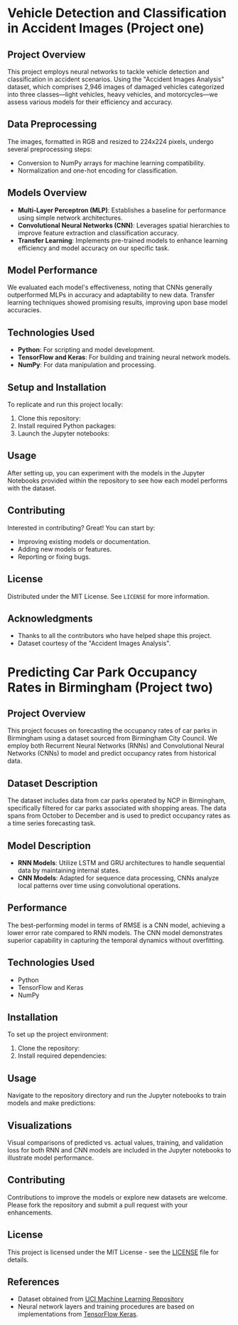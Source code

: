 # Vehicle Detection and Classification in Accident Images (Project one)

## Project Overview
This project employs neural networks to tackle vehicle detection and classification in accident scenarios. Using the "Accident Images Analysis" dataset, which comprises 2,946 images of damaged vehicles categorized into three classes—light vehicles, heavy vehicles, and motorcycles—we assess various models for their efficiency and accuracy.

## Data Preprocessing
The images, formatted in RGB and resized to 224x224 pixels, undergo several preprocessing steps:
- Conversion to NumPy arrays for machine learning compatibility.
- Normalization and one-hot encoding for classification.

## Models Overview
- **Multi-Layer Perceptron (MLP)**: Establishes a baseline for performance using simple network architectures.
- **Convolutional Neural Networks (CNN)**: Leverages spatial hierarchies to improve feature extraction and classification accuracy.
- **Transfer Learning**: Implements pre-trained models to enhance learning efficiency and model accuracy on our specific task.

## Model Performance
We evaluated each model's effectiveness, noting that CNNs generally outperformed MLPs in accuracy and adaptability to new data. Transfer learning techniques showed promising results, improving upon base model accuracies.


## Technologies Used
- **Python**: For scripting and model development.
- **TensorFlow and Keras**: For building and training neural network models.
- **NumPy**: For data manipulation and processing.

## Setup and Installation
To replicate and run this project locally:
1. Clone this repository:
2. Install required Python packages:
3. Launch the Jupyter notebooks:


## Usage
After setting up, you can experiment with the models in the Jupyter Notebooks provided within the repository to see how each model performs with the dataset.

## Contributing
Interested in contributing? Great! You can start by:
- Improving existing models or documentation.
- Adding new models or features.
- Reporting or fixing bugs.

## License
Distributed under the MIT License. See `LICENSE` for more information.

## Acknowledgments
- Thanks to all the contributors who have helped shape this project.
- Dataset courtesy of the "Accident Images Analysis".



# Predicting Car Park Occupancy Rates in Birmingham (Project two)

## Project Overview
This project focuses on forecasting the occupancy rates of car parks in Birmingham using a dataset sourced from Birmingham City Council. We employ both Recurrent Neural Networks (RNNs) and Convolutional Neural Networks (CNNs) to model and predict occupancy rates from historical data.

## Dataset Description
The dataset includes data from car parks operated by NCP in Birmingham, specifically filtered for car parks associated with shopping areas. The data spans from October to December and is used to predict occupancy rates as a time series forecasting task.

## Model Description
- **RNN Models**: Utilize LSTM and GRU architectures to handle sequential data by maintaining internal states.
- **CNN Models**: Adapted for sequence data processing, CNNs analyze local patterns over time using convolutional operations.

## Performance
The best-performing model in terms of RMSE is a CNN model, achieving a lower error rate compared to RNN models. The CNN model demonstrates superior capability in capturing the temporal dynamics without overfitting.

## Technologies Used
- Python
- TensorFlow and Keras
- NumPy

## Installation
To set up the project environment:
1. Clone the repository:
2. Install required dependencies:


## Usage
Navigate to the repository directory and run the Jupyter notebooks to train models and make predictions:

## Visualizations
Visual comparisons of predicted vs. actual values, training, and validation loss for both RNN and CNN models are included in the Jupyter notebooks to illustrate model performance.


## Contributing
Contributions to improve the models or explore new datasets are welcome. Please fork the repository and submit a pull request with your enhancements.

## License
This project is licensed under the MIT License - see the [LICENSE](LICENSE) file for details.

## References
- Dataset obtained from [UCI Machine Learning Repository](https://archive.ics.uci.edu/ml/datasets/car+evaluation)
- Neural network layers and training procedures are based on implementations from [TensorFlow Keras](https://keras.io/api/).


